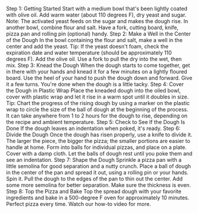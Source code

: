 Step 1: Getting Started
Start with a medium bowl that's been lightly coated with olive oil. Add warm water (about 110 degrees F), dry yeast and sugar. Note: The activated yeast feeds on the sugar and makes the dough rise. In another bowl, combine flour and salt. Have a fork, cutting board, knife, pizza pan and rolling pin (optional) handy.
Step 2: Make a Well in the Center of the Dough
In the bowl containing the flour and salt, make a well in the center and add the yeast. Tip: If the yeast doesn't foam, check the expiration date and water temperature (should be approximately 110 degrees F). Add the olive oil. Use a fork to pull the dry into the wet, then mix.
Step 3: Knead the Dough
When the dough starts to come together, get in there with your hands and knead it for a few minutes on a lightly floured board. Use the heel of your hand to push the dough down and forward. Give it a few turns. You're done when the dough is a little tacky.
Step 4: Cover the Dough in Plastic Wrap
Place the kneaded dough into the oiled bowl, cover with plastic wrap and let it rise in a warm spot until it doubles in size. Tip: Chart the progress of the rising dough by using a marker on the plastic wrap to circle the size of the ball of dough at the beginning of the process. It can take anywhere from 1 to 2 hours for the dough to rise, depending on the recipe and ambient temperature.
Step 5: Check to See If the Dough Is Done
If the dough leaves an indentation when poked, it's ready.
Step 6: Divide the Dough
Once the dough has risen properly, use a knife to divide it. The larger the piece, the bigger the pizza; the smaller portions are easier to handle at home. Form into balls for individual pizzas, and place on a plate. Cover with a damp cloth. Let the balls of dough rest until you poke them and see an indentation.
Step 7: Shape the Dough
Sprinkle a pizza pan with a little semolina for good separation and a nutty crunch. Place a ball of dough in the center of the pan and spread it out, using a rolling pin or your hands. Spin it. Pull the dough to the edges of the pan to thin out the center. Add some more semolina for better separation. Make sure the thickness is even.
Step 8: Top the Pizza and Bake
Top the spread dough with your favorite ingredients and bake in a 500-degree F oven for approximately 10 minutes. Perfect pizza every time. Watch our how-to video for more.